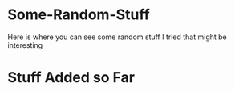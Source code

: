 # Some-Random-Stuff
Here is where you can see some random stuff I tried that might be interesting
# Stuff Added so Far

